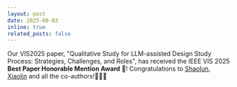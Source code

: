 ```yaml
---
layout: post
date: 2025-08-03
inline: true
related_posts: false
---
```

Our VIS2025 paper, "Qualitative Study for LLM-assisted Design Study Process: Strategies, Challenges, and Roles", has received the IEEE VIS 2025 **Best Paper Honorable Mention Award** 🏅! Congratulations to [Shaolun](https://shaolun-ruan.com/), [Xiaolin](https://wenxiaolin.com/) and all the co-authors!🎉🎉🎉
